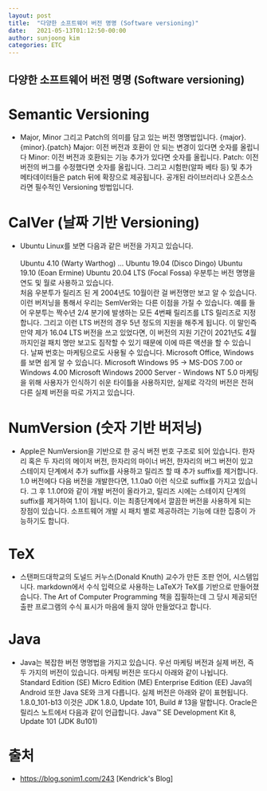 ```yaml
---
layout: post
title:  "다양한 소프트웨어 버전 명명 (Software versioning)"
date:   2021-05-13T01:12:50-00:00
author: sunjoong kim
categories: ETC
---
```


## 다양한 소프트웨어 버전 명명 (Software versioning)


# Semantic Versioning
- Major, Minor 그리고 Patch의 의미를 담고 있는 버전 명명법입니다.
  {major}.{minor}.{patch} 
  Major: 이전 버전과 호환이 안 되는 변경이 있다면 숫자를 올립니다
  Minor: 이전 버전과 호환되는 기능 추가가 있다면 숫자를 올립니다.
  Patch: 이전 버전의 버그를 수정했다면 숫자를 올립니다.
  그리고 시험판(알파 베타 등) 및 추가 메타데이터들은 patch 뒤에 확장으로 제공됩니다.
  공개된 라이브러리나 오픈소스라면 필수적인 Versioning 방법입니다.
  
# CalVer (날짜 기반 Versioning)
- Ubuntu Linux를 보면 다음과 같은 버전을 가지고 있습니다.  
  <br>
  Ubuntu 4.10 (Warty Warthog)
  ...
  Ubuntu 19.04 (Disco Dingo)
  Ubuntu 19.10 (Eoan Ermine)
  Ubuntu 20.04 LTS (Focal Fossa)
  우분투는 버전 명명을 연도 및 월로 사용하고 있습니다.
  <br>
  처음 우분투가 릴리즈 된 게 2004년도 10월이란 걸 버전명만 보고 알 수 있습니다.
  이런 버저닝을 통해서 우리는 SemVer와는 다른 이점을 가질 수 있습니다.
  예를 들어 우분투는 짝수년 2/4 분기에 발생하는 모든 4번째 릴리즈를 LTS 릴리즈로 지정합니다.
  그리고 이런 LTS 버전의 경우 5년 정도의 지원을 해주게 됩니다.
  이 말인즉 만약 제가 16.04 LTS 버전을 쓰고 있었다면, 이 버전의 지원 기간이 2021년도 4월까지인걸 패치 명만 보고도 짐작할 수 있기 때문에 이에 따른 액션을 할 수 있습니다.
  날짜 번호는 마케팅으로도 사용될 수 있습니다.
  Microsoft Office, Windows를 보면 쉽게 알 수 있습니다.
  Microsoft Windows 95 -> MS-DOS 7.00 or Windows 4.00
  Microsoft Windows 2000 Server - Windows NT 5.0
  마케팅을 위해 사용자가 인식하기 쉬운 타이틀을 사용하지만, 실제로 각각의 버전은 전혀 다른 실제 버전을 따로 가지고 있습니다.

# NumVersion (숫자 기반 버저닝)
- Apple은 NumVersion을 기반으로 한 공식 버전 번호 구조로 되어 있습니다.
  한자리 혹은 두 자리의 메이저 버전, 한자리의 마이너 버전, 한자리의 버그 버전이 있고 스테이지 단계에서 추가 suffix를 사용하고 릴리즈 할 때 추가 suffix를 제거합니다.
  1.0 버전에다 다음 버전을 개발한다면, 1.1.0a0 이런 식으로 suffix를 가지고 있습니다. 그 후 1.1.0f0와 같이 개발 버전이 올라가고, 릴리즈 시에는 스테이지 단계의 suffix를 제거하여 1.1이 됩니다.
  이는 최종단계에서 깔끔한 버전을 사용하게 되는 장점이 있습니다.
  소프트웨어 개발 시 패치 별로 제공하려는 기능에 대한 집중이 가능하기도 합니다.


# TeX
- 스탠퍼드대학교의 도널드 커누스(Donald Knuth) 교수가 만든 조판 언어, 시스템입니다.
  markdown에서 수식 입력으로 사용하는 LaTeX가 TeX를 기반으로 만들어졌습니다.
  The Art of Computer Programming 책을 집필하는데 그 당시 제공되던 출판 프로그램의 수식 표시가 마음에 들지 않아 만들었다고 합니다.

# Java
- Java는 복잡한 버전 명명법을 가지고 있습니다.
  우선 마케팅 버전과 실제 버전, 즉 두 가지의 버전이 있습니다.
  마케팅 버전은 또다시 아래와 같이 나뉩니다.
  <br/>
  Standard Edition (SE)
  Micro Edition (ME)
  Enterprise Edition (EE)
  Java의 Android 또한 Java SE와 크게 다릅니다.
  실제 버전은 아래와 같이 표현됩니다.
  1.8.0_101-b13
  이것은 JDK 1.8.0, Update 101, Build # 13을 말합니다. Oracle은 릴리스 노트에서 다음과 같이 언급합니다.
  Java™ SE Development Kit 8, Update 101 (JDK 8u101)



# 출처
- https://blog.sonim1.com/243 [Kendrick's Blog]